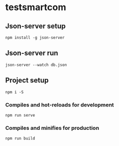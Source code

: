 # testsmartcom

## Json-server setup
```
npm install -g json-server
```

## Json-server run
```
json-server --watch db.json
```

## Project setup
```
npm i -S
```

### Compiles and hot-reloads for development
```
npm run serve
```

### Compiles and minifies for production
```
npm run build
```